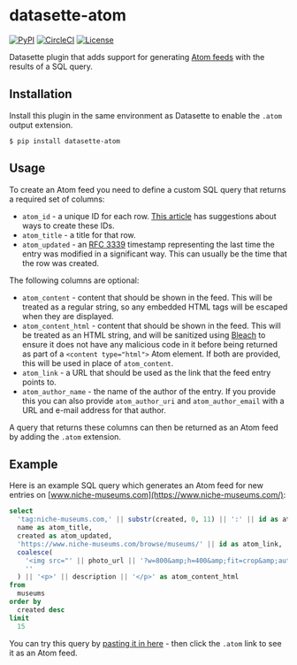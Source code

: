 # datasette-atom

[![PyPI](https://img.shields.io/pypi/v/datasette-atom.svg)](https://pypi.org/project/datasette-atom/)
[![CircleCI](https://circleci.com/gh/simonw/datasette-atom.svg?style=svg)](https://circleci.com/gh/simonw/datasette-atom)
[![License](https://img.shields.io/badge/license-Apache%202.0-blue.svg)](https://github.com/simonw/datasette-atom/blob/master/LICENSE)

Datasette plugin that adds support for generating [Atom feeds](https://validator.w3.org/feed/docs/atom.html) with the results of a SQL query.

## Installation

Install this plugin in the same environment as Datasette to enable the `.atom` output extension.

    $ pip install datasette-atom

## Usage

To create an Atom feed you need to define a custom SQL query that returns a required set of columns:

* `atom_id` - a unique ID for each row. [This article](https://web.archive.org/web/20080211143232/http://diveintomark.org/archives/2004/05/28/howto-atom-id) has suggestions about ways to create these IDs.
* `atom_title` - a title for that row.
* `atom_updated` - an [RFC 3339](http://www.faqs.org/rfcs/rfc3339.html) timestamp representing the last time the entry was modified in a significant way. This can usually be the time that the row was created.

The following columns are optional:

* `atom_content` - content that should be shown in the feed. This will be treated as a regular string, so any embedded HTML tags will be escaped when they are displayed.
* `atom_content_html` - content that should be shown in the feed. This will be treated as an HTML string, and will be sanitized using [Bleach](https://github.com/mozilla/bleach) to ensure it does not have any malicious code in it before being returned as part of a `<content type="html">` Atom element. If both are provided, this will be used in place of `atom_content`.
* `atom_link` - a URL that should be used as the link that the feed entry points to.
* `atom_author_name` - the name of the author of the entry. If you provide this you can also provide `atom_author_uri` and `atom_author_email` with a URL and e-mail address for that author.

A query that returns these columns can then be returned as an Atom feed by adding the `.atom` extension.

## Example

Here is an example SQL query which generates an Atom feed for new entries on [www.niche-museums.com](https://www.niche-museums.com/):

```sql
select
  'tag:niche-museums.com,' || substr(created, 0, 11) || ':' || id as atom_id,
  name as atom_title,
  created as atom_updated,
  'https://www.niche-museums.com/browse/museums/' || id as atom_link,
  coalesce(
    '<img src="' || photo_url || '?w=800&amp;h=400&amp;fit=crop&amp;auto=compress">',
    ''
  ) || '<p>' || description || '</p>' as atom_content_html
from
  museums
order by
  created desc
limit
  15
```

You can try this query by [pasting it in here](https://www.niche-museums.com/browse) - then click the `.atom` link to see it as an Atom feed.

